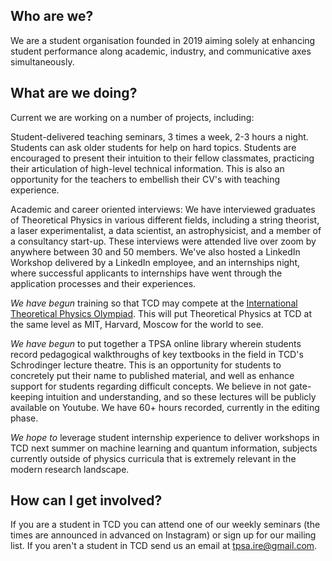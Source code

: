 ## Who are we?

We are a student organisation founded in 2019 aiming solely at enhancing student performance along academic, industry, and communicative axes simultaneously. 

## What are we doing?

Current we are working on a number of projects, including:

Student-delivered teaching seminars, 3 times a week, 2-3 hours a night. Students can ask older students for help on hard topics. Students are encouraged to present their intuition to their fellow classmates, practicing their articulation of high-level technical information. This is also an opportunity for the teachers to embellish their CV's with teaching experience.

Academic and career oriented interviews: We have interviewed graduates of Theoretical Physics in various different fields, including a string theorist, a laser experimentalist, a data scientist, an astrophysicist, and a member of a consultancy start-up. These interviews were attended live over zoom by anywhere between 30 and 50 members. We've also hosted a LinkedIn Workshop delivered by a LinkedIn employee, and an internships night, where successful applicants to internships have went through the application processes and their experiences. 

*We have begun* training so that TCD may compete at the [International Theoretical Physics Olympiad](http://thworldcup.com/about2022). This will put Theoretical Physics at TCD at the same level as MIT, Harvard, Moscow for the world to see.

*We have begun* to put together a TPSA online library wherein students record pedagogical walkthroughs of key textbooks in the field in TCD's Schrodinger lecture theatre. This is an opportunity for students to concretely put their name to published material, and well as enhance support for students regarding difficult concepts. We believe in not gate-keeping intuition and understanding, and so these lectures will be publicly available on Youtube. We have 60+ hours recorded, currently in the editing phase. 

*We hope to* leverage student internship experience to deliver workshops in TCD next summer on machine learning and quantum information, subjects currently outside of physics curricula that is extremely relevant in the modern research landscape.

## How can I get involved?

If you are a student in TCD you can attend one of our weekly seminars (the times are announced in advanced on Instagram) or sign up for our mailing list. If you aren't a student in TCD send us an email at [tpsa.ire@gmail.com](mailto:tpsa.ire@gmail.com).

